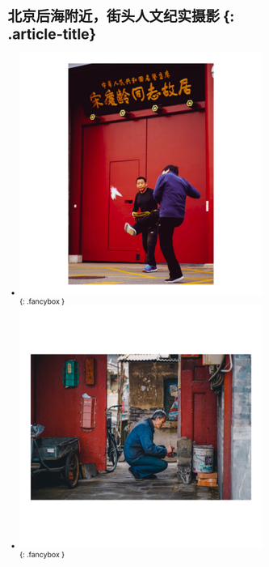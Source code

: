 # 北京后海附近，街头人文纪实摄影 {: .article-title}

<div class="grid cards" markdown>

- [![Image 3](42e7f00a-8dd5-4329-9570-843e58ccfedc.jpg)](42e7f00a-8dd5-4329-9570-843e58ccfedc.jpg){: .fancybox }
- [![Image 3](d25e8704-07c0-4d8e-9618-0fac0b3aa650.jpg)](d25e8704-07c0-4d8e-9618-0fac0b3aa650.jpg){: .fancybox }


</div>